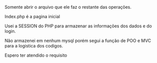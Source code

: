 Somente abrir o arquivo que ele faz o restante das operações. 

Index.php é a pagina inicial 

Usei a SESSION do PHP para armazenar as informações dos dados e do login. 

Não armazenei em nenhum mysql porém segui a função de POO e MVC para a logistica dos codigos.

Espero ter atendido o requisito
